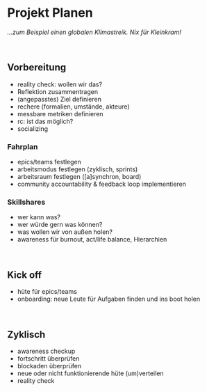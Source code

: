 # Projekt Planen
_...zum Beispiel einen globalen Klimastreik. Nix für Kleinkram!_ 

<br/>

## Vorbereitung
- reality check: wollen wir das?
- Reflektion zusammentragen
- (angepasstes) Ziel definieren
- rechere (formalien, umstände, akteure)
- messbare metriken definieren
- rc: ist das möglich?
- socializing

### Fahrplan
- epics/teams festlegen
- arbeitsmodus festlegen (zyklisch, sprints)
- arbeitsraum festlegen ([a]synchron, board)
- community accountability & feedback loop implementieren

### Skillshares
- wer kann was?
- wer würde gern was können?
- was wollen wir von außen holen?
- awareness für burnout, act/life balance, Hierarchien

<br/>

## Kick off
- hüte für epics/teams
- onboarding: neue Leute für Aufgaben finden und ins boot holen

<br/>

## Zyklisch
- awareness checkup
- fortschritt überprüfen
- blockaden überprüfen
- neue oder nicht funktionierende hüte (um)verteilen
- reality check